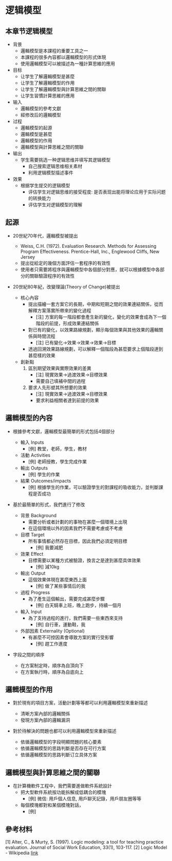 # 逻辑模型

## 本章节逻辑模型

* 背景
    * 邏輯模型是本課程的重要工具之一
    * 本課程的很多內容都以邏輯模型的形式体現
    * 使用邏輯模型可以被描述為一種計算思維的應用
* 目标
    * 让学生了解邏輯模型是甚麼
    * 让学生了解邏輯模型的作用
    * 让学生了解邏輯模型與計算思維之間的關聯
    * 让学生習慣計算思維的應用
* 输入
    * 邏輯模型的參考文獻
    * 經修改后的邏輯模型
* 过程
    * 邏輯模型的起源
    * 邏輯模型是甚麼
    * 邏輯模型的作用
    * 邏輯模型與計算思維之間的關聯
* 输出
    * 学生需要挑选一种逻辑思维并填写其逻辑模型
        * 自己搜索逻辑思维相关素材
        * 利用逻辑模型描述事件
* 效果
    * 根据学生提交的逻辑模型
        * 评估学生对逻辑思维的接受程度: 是否表现出能将理论应用于实际问题的转换能力
        * 评估学生对逻辑模型的理解

## 起源

* 20世紀70年代，邏輯模型被提出
    * Weiss, C.H. (1972). Evaluation Research. Methods for Assessing Program Effectiveness. Prentice-Hall, Inc., Englewood Cliffs, New Jersey
    * 提出從給定的幾個方面評估一套程序的有效性
    * 使用者只需要將程序與邏輯模型中各個部分對應，就可以根據模型中各部分的關聯驗證程序的有效性

* 20世紀80年紀，改變理論(Theory of Change)被提出
    * 核心內容
        * 提出描繪一套方案它的長期，中期和短期之間的效果連結關係，從而解釋方案落實所帶來的變化過程
            * [注] 方案的每一階段都會產生新的變化，變化的效果會成為下一個階段的前提，形成效果連結關係
        * 對已有的變化，以效果路線規劃，顯示每個效果與其他效果的邏輯關係與時間流程
            * [注] 已有變化->效果->效果->效果->目標
        * 透過回溯效果路線規劃，可以解釋一個階段為甚麼要求上個階段達到甚麼樣的效果
    * 創新點
        1. 區別期望效果與實際效果的差異
            * [注] 現實效果->過渡效果->目標效果
            * 需要自己填補中間的過桯
        2. 要求人先形塑其所想要的效果
            * [注] 現實效果->過渡效果->目標效果
            * 要求利益相關者達到前提的效果

## 邏輯模型的內容

* 根據參考文獻，邏輯模型最簡單的形式包括4個部分
    * 輸入 Inputs
        * [例] 教堂，老師，學生，教材
    * 活動 Activities
        * [例] 老師授教，學生完成作業
    * 輸出 Outputs
        * [例] 學生的作業
    * 結果 Outcomes/impacts
        * [例] 根據學生的作業，可以驗證學生的對課程的吸收能力，並判斷課程是否成功

* 基於最簡單的形式，我們進行了修改
    * 背景 Background
        * 需要分析或者計劃的的事物在甚麼一個環境上出現
        * 在這個環境以外的因素我們不需要考慮或不考慮
    * 目標 Target
        * 所有事情都必然存在目標，因此我們必須定明目標
            * [例] 我要減肥
    * 效果 Effect
        * 目標需要以某種方式被驗證，換言之是達到甚麼具体效果
            * [例] 減10kg
    * 輸出 Output
        * 這個效果体現在甚麼東西上面
            * [例] 做了某些事情后的我
    * 過程 Progress
        * 為了產生這個輸出，需要完成甚麼步驟
            * [例] 白天騎車上班，晚上跑步，持續一個月
    * 輸入 Input
        * 為了支持過程的進行，我們需要一些東西來支持
            * [例] 自行車，運動鞋，我
    * 外部因素 Externality (Optional)
        * 有甚麼不可控因素會導致方案的實行受影響
            * [例] 趕工作進度

* 字段之間的順序
    * 在方案制定時，順序為自頂向下
    * 在方案執行時，順序為自底向上

## 邏輯模型的作用

* 對於現有的項目方案，活動計劃等等都可以利用邏輯模型來重新描述
    * 清晰方案內部的邏輯關係
    * 發現方案內部的邏輯漏洞

* 對於待解決的問題也都可以利用邏輯模型來重新描述
    * 依循邏輯模型的字段明顯問題的核心要素
    * 依循邏輯模型的思路判斷是否存在可行方案
    * 依循邏輯模型的思路判斷订立具体方案

## 邏輯模型與計算思維之間的關聯

* 在計算機軟件工程中，我們需要進做軟件系統設計
    * 把大型軟件系統按功能拆解成低耦合的模塊
        * [例] 微信: 用戶個人信息, 用戶聊天記錄，用戶朋友圈等等
    * 每個模塊都對和某個模塊對話，
        * [例] 

## 參考材料

[1] Alter, C., & Murty, S. (1997). Logic modeling: a tool for teaching practice evaluation. Journal of Social Work Education, 33(1), 103-117.
[2] Logic Model - Wikipedia [link](https://en.wikipedia.org/wiki/Logic_model)

